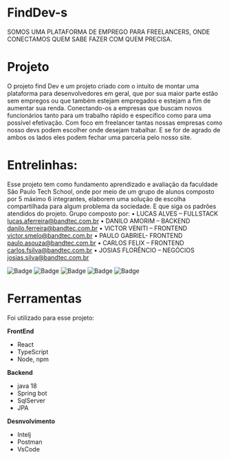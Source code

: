 # FindDev-s
SOMOS UMA PLATAFORMA DE EMPREGO PARA FREELANCERS, ONDE 
CONECTAMOS QUEM SABE FAZER COM QUEM PRECISA.

# Projeto
O projeto find Dev e um projeto criado com o intuito de montar uma plataforma para desenvolvedores em geral, que por sua maior parte estão sem empregos ou que também estejam empregados e estejam a fim de aumentar sua renda. Conectando-os a empresas que buscam novos funcionários tanto para um trabalho rápido e específico como para uma possível efetivação.
Com foco em freelancer tantas nossas empresas como nosso devs podem escolher onde desejam trabalhar. E se for de agrado de ambos os lados eles podem fechar uma parceria pelo nosso site.
# Entrelinhas:
Esse projeto tem como fundamento aprendizado e avaliação da faculdade São Paulo Tech School, onde por meio de um grupo de alunos composto por 5 máximo 6 integrantes, elaborem uma solução de escolha compartilhada para algum problema da sociedade. E que siga os padrões atendidos do projeto. 
Grupo composto por:
•	LUCAS ALVES – FULLSTACK
lucas.aferreira@bandtec.com.br
•	DANILO AMORIM – BACKEND
danilo.ferreira@bandtec.com.br
•	VICTOR VENITI – FRONTEND
victor.smelo@bandtec.com.br
•	PAULO GABRIEL- FRONTEND
paulo.asouza@bandtec.com.br
•	CARLOS FELIX – FRONTEND
carlos.fsilva@bandtec.com.br
•	JOSIAS FLORÊNCIO – NEGÓCIOS
josias.silva@bandtec.com.br

![Badge](https://img.shields.io/badge/Code-react-0366d6?&logo=react) 
![Badge](https://img.shields.io/badge/Figma-layout-76608a?&logo=api)
![Badge](https://img.shields.io/badge/API-integration-4c9d1f?&logo=api)
![Badge](https://img.shields.io/badge/Java-11-red)
![Badge](https://img.shields.io/badge/SpringBoot-2.7-green)

# Ferramentas
Foi utilizado para esse projeto:

**FrontEnd**
- React 
- TypeScript
- Node, npm

**Backend**
- java 18
- Spring bot
- SqlServer
- JPA

**Desnvolvimento**
- Intelj
- Postman 
- VsCode
